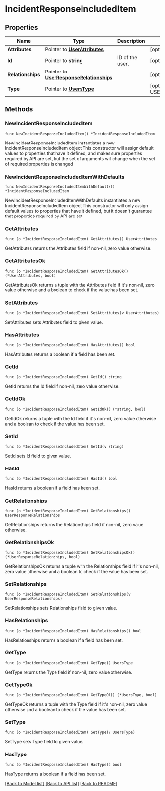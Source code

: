 # IncidentResponseIncludedItem

## Properties

Name | Type | Description | Notes
---- | ---- | ----------- | ------
**Attributes** | Pointer to [**UserAttributes**](UserAttributes.md) |  | [optional] 
**Id** | Pointer to **string** | ID of the user. | [optional] 
**Relationships** | Pointer to [**UserResponseRelationships**](UserResponseRelationships.md) |  | [optional] 
**Type** | Pointer to [**UsersType**](UsersType.md) |  | [optional] [default to USERSTYPE_USERS]

## Methods

### NewIncidentResponseIncludedItem

`func NewIncidentResponseIncludedItem() *IncidentResponseIncludedItem`

NewIncidentResponseIncludedItem instantiates a new IncidentResponseIncludedItem object
This constructor will assign default values to properties that have it defined,
and makes sure properties required by API are set, but the set of arguments
will change when the set of required properties is changed

### NewIncidentResponseIncludedItemWithDefaults

`func NewIncidentResponseIncludedItemWithDefaults() *IncidentResponseIncludedItem`

NewIncidentResponseIncludedItemWithDefaults instantiates a new IncidentResponseIncludedItem object
This constructor will only assign default values to properties that have it defined,
but it doesn't guarantee that properties required by API are set

### GetAttributes

`func (o *IncidentResponseIncludedItem) GetAttributes() UserAttributes`

GetAttributes returns the Attributes field if non-nil, zero value otherwise.

### GetAttributesOk

`func (o *IncidentResponseIncludedItem) GetAttributesOk() (*UserAttributes, bool)`

GetAttributesOk returns a tuple with the Attributes field if it's non-nil, zero value otherwise
and a boolean to check if the value has been set.

### SetAttributes

`func (o *IncidentResponseIncludedItem) SetAttributes(v UserAttributes)`

SetAttributes sets Attributes field to given value.

### HasAttributes

`func (o *IncidentResponseIncludedItem) HasAttributes() bool`

HasAttributes returns a boolean if a field has been set.

### GetId

`func (o *IncidentResponseIncludedItem) GetId() string`

GetId returns the Id field if non-nil, zero value otherwise.

### GetIdOk

`func (o *IncidentResponseIncludedItem) GetIdOk() (*string, bool)`

GetIdOk returns a tuple with the Id field if it's non-nil, zero value otherwise
and a boolean to check if the value has been set.

### SetId

`func (o *IncidentResponseIncludedItem) SetId(v string)`

SetId sets Id field to given value.

### HasId

`func (o *IncidentResponseIncludedItem) HasId() bool`

HasId returns a boolean if a field has been set.

### GetRelationships

`func (o *IncidentResponseIncludedItem) GetRelationships() UserResponseRelationships`

GetRelationships returns the Relationships field if non-nil, zero value otherwise.

### GetRelationshipsOk

`func (o *IncidentResponseIncludedItem) GetRelationshipsOk() (*UserResponseRelationships, bool)`

GetRelationshipsOk returns a tuple with the Relationships field if it's non-nil, zero value otherwise
and a boolean to check if the value has been set.

### SetRelationships

`func (o *IncidentResponseIncludedItem) SetRelationships(v UserResponseRelationships)`

SetRelationships sets Relationships field to given value.

### HasRelationships

`func (o *IncidentResponseIncludedItem) HasRelationships() bool`

HasRelationships returns a boolean if a field has been set.

### GetType

`func (o *IncidentResponseIncludedItem) GetType() UsersType`

GetType returns the Type field if non-nil, zero value otherwise.

### GetTypeOk

`func (o *IncidentResponseIncludedItem) GetTypeOk() (*UsersType, bool)`

GetTypeOk returns a tuple with the Type field if it's non-nil, zero value otherwise
and a boolean to check if the value has been set.

### SetType

`func (o *IncidentResponseIncludedItem) SetType(v UsersType)`

SetType sets Type field to given value.

### HasType

`func (o *IncidentResponseIncludedItem) HasType() bool`

HasType returns a boolean if a field has been set.


[[Back to Model list]](../README.md#documentation-for-models) [[Back to API list]](../README.md#documentation-for-api-endpoints) [[Back to README]](../README.md)


